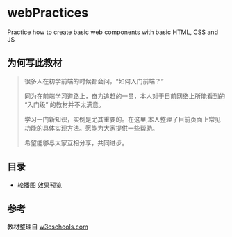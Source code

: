 # webPractices
Practice how to create basic web components with basic HTML, CSS and JS

## 为何写此教材
>很多人在初学前端的时候都会问，“如何入门前端？”
>
>同为在前端学习道路上，奋力追赶的一员，本人对于目前网络上所能看到的 “入门级” 的教材并不太满意。
>
>学习一门新知识，实例是尤其重要的。在这里,本人整理了目前页面上常见功能的具体实现方法。愿能为大家提供一些帮助。
>
>希望能够与大家互相分享，共同进步。

## 目录
* [轮播图](./cases/slideshow?blank) [效果预览](https://htmlpreview.github.io/?https://github.com/Garrik-Liu/webPractices/blob/master/cases/slideshow/slideshowDemo.html?blank)

## 参考
教材整理自 [w3cschools.com](https://www.w3schools.com/howto/default.asp?blank)
